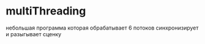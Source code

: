 # multiThreading

небольшая программа которая обрабатывает 6 потоков синхронизирует и разыгывает сценку
